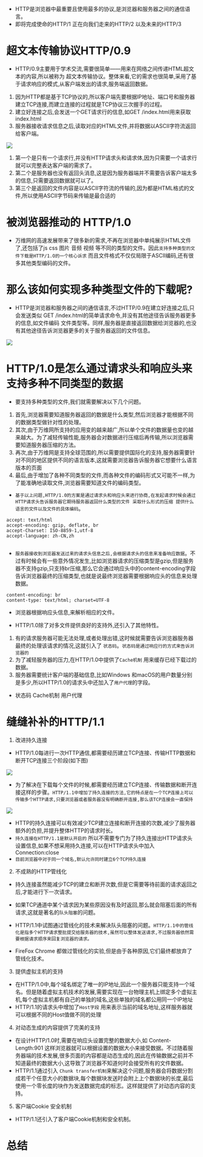 * HTTP是浏览器中最重要且使用最多的协议,是浏览器和服务器之间的通信语言。
* 即将完成使命的HTTP/1  正在向我们走来的HTTP/2  以及未来的HTTP/3

# 超文本传输协议HTTP/0.9
* HTTP/0.9主要用于学术交流,需要很简单——用来在网络之间传递HTML超文本的内容,所以被称为 超文本传输协议。整体来看,它的需求也很简单,采用了基于请求响应的模式,从客户端发出的请求,服务端返回数据。
1. 因为HTTP都是基于TCP协议的,所以客户端先要根据IP地址、端口号和服务器建立TCP连接,而建立连接的过程就是TCP协议三次握手的过程。
2. 建立好连接之后,会发送一个GET请求行的信息,如GET /index.html用来获取index.html
3. 服务器接收请求信息之后,读取对应的HTML文件,并将数据以ASCII字符流返回给客户端。

![](https://raw.githubusercontent.com/1391020381/Front-end-Advancement/%E6%B5%8F%E8%A7%88%E5%99%A8%E5%B7%A5%E4%BD%9C%E5%8E%9F%E7%90%86%E4%B8%8E%E5%AE%9E%E8%B7%B5/note/img/HTTP0.9%20%E8%AF%B7%E6%B1%82%E6%B5%81%E7%A8%8B.png)

1. 第一个是只有一个请求行,并没有HTTP请求头和请求体,因为只需要一个请求行就可以完整表达客户端的需求了。
2. 第二个是服务器也没有返回头消息,这是因为服务器端并不需要告诉客户端太多的信息,只需要返回数据就可以了。
3. 第三个是返回的文件内容是以ASCII字符流的传输的,因为都是HTML格式的文件,所以使用ASCII字节码来传输是最合适的

# 被浏览器推动的 HTTP/1.0

* 万维网的高速发展带来了很多新的需求,不再在浏览器中单纯展示HTML文件了,还包括了js css 图片  音频 视频  等不同的类型的文件。因此`支持多种类型的文件下载是HTTP/1.O的一个核心诉求` 而且文件格式不仅仅局限于ASCII编码,还有很多其他类型编码的文件。

# 那么该如何实现多种类型文件的下载呢?

* HTTP是浏览器和服务器之间的通信语言,不过HTTP/0.9在建立好连接之后,只会发送类似 GET /index.html的简单请求命令,并没有其他途径告诉服务器更多的信息,如文件编码 文件类型等。同样,服务器是直接返回数据给浏览器的,也没有其他途径告诉浏览器更多的关于服务器返回的文件信息。

![](https://raw.githubusercontent.com/1391020381/Front-end-Advancement/%E6%B5%8F%E8%A7%88%E5%99%A8%E5%B7%A5%E4%BD%9C%E5%8E%9F%E7%90%86%E4%B8%8E%E5%AE%9E%E8%B7%B5/note/img/HTTP1.0%20%E7%9A%84%E8%AF%B7%E6%B1%82%E6%B5%81%E7%A8%8B.png)

# HTTP/1.0是怎么通过请求头和响应头来支持多种不同类型的数据
* 要支持多种类型的文件,我们就需要解决以下几个问题。
1. 首先,浏览器需要知道服务器返回的数据是什么类型,然后浏览器才能根据不同的数据类型做针对性的处理。
2. 其次,由于万维网所支持的应用变的越来越广,所以单个文件的数据量也变的越来越大。为了减轻传输性能,服务器会对数据进行压缩后再传输,所以浏览器需要知道服务器压缩的方法。
3. 再次,由于万维网是支持全球范围的,所以需要提供国际化的支持,服务器需要针对不同的地区提供不同的语言版本,这就需要浏览器告诉服务器它想要什么语言版本的页面
4. 最后,由于增加了各种不同类型的文件,而各种文件的编码形式又可能不一样,为了能准确地读取文件,浏览器需要知道文件的编码类型。


* `基于以上问题,HTTP/1.0的方案是通过请求头和响应头来进行协商,在发起请求时候会通过HTTP请求头告诉服务器它期待服务器返回什么类型的文件 采取什么形式的压缩 提供什么语言的文件以及文件的具体编码`。

```
accept: text/html
accept-encoding: gzip, deflate, br
accept-Charset: ISO-8859-1,utf-8
accept-language: zh-CN,zh


```
* `服务器接收到浏览器发送过来的请求头信息之后,会根据请求头的信息来准备响应数据`。不过有时候会有一些意外情况发生,比如浏览器请求的压缩类型是gzip,但是服务器不支持gzip,只支持br压缩,那么它会通过响应头中的content-encoding字段告诉浏览器最终的压缩类型,也就是说最终浏览器需要根据响应头的信息来处理数据。

```
content-encoding: br
content-type: text/html; charset=UTF-8

```
* 浏览器根据响应头信息,来解析相应的文件。

* HTTP/1.0除了对多文件提供良好的支持外,还引入了其他特性。
1. 有的请求服务器可能无法处理,或者处理出错,这时候就需要告诉浏览器服务器最终的处理该请求的情况,这就引入了 `状态码`。`状态码是通过响应行的方式来告诉浏览器的`
2. 为了减轻服务器的压力,在HTTP/1.0中提供了`Cache机制` 用来缓存已经下载过的数据。
3. 服务器需要统计客户端的基础信息,比如Windows 和macOS的用户数量分别是多少,所以HTTP/1.0的请求头中还加入了`用户代理`的字段。

* 状态码   Cache机制   用户代理


# 缝缝补补的HTTP/1.1

1. 改进持久连接
* HTTP/1.0每进行一次HTTP通信,都需要经历建立TCP连接、传输HTTP数据和断开TCP连接三个阶段(如下图)

![](https://raw.githubusercontent.com/1391020381/Front-end-Advancement/%E6%B5%8F%E8%A7%88%E5%99%A8%E5%B7%A5%E4%BD%9C%E5%8E%9F%E7%90%86%E4%B8%8E%E5%AE%9E%E8%B7%B5/note/img/HTTP1.0%E7%9A%84%E7%9F%AD%E8%BF%9E%E6%8E%A5.png)

* 为了解决在下载每个文件的时候,都需要经历建立TCP连接、传输数据和断开连接这样的步骤。`HTTP/1.1中增加了持久连接的方法,它的特点是在一个TCP连接上可以传输多个HTTP请求,只要浏览器或者服务器没有明确断开连接,那么该TCP连接会一直保持`

![](https://raw.githubusercontent.com/1391020381/Front-end-Advancement/%E6%B5%8F%E8%A7%88%E5%99%A8%E5%B7%A5%E4%BD%9C%E5%8E%9F%E7%90%86%E4%B8%8E%E5%AE%9E%E8%B7%B5/note/img/HTTP1.0%20%E7%9A%84%E6%8C%81%E4%B9%85%E8%BF%9E%E6%8E%A5.png)

* HTTP的持久连接可以有效减少TCP建立连接和断开连接的次数,减少了服务器额外的负担,并提升整体HTTP的请求时长。
* `持久连接在HTTP/1.1是默认开启的` 所以不需要专门为了持久连接出HTTP请求头设置信息,如果不想采用持久连接,可以在HTTP请求头中加入 Connection:close
* `目前浏览器中对于同一个域名,默认允许同时建立6个TCP持久连接`

2. 不成熟的HTTP管线化
* 持久连接虽然能减少TCP的建立和断开次数,但是它需要等待前面的请求返回之后,才能进行下一次请求。
* 如果TCP通道中某个请求因为某些原因没有及时返回,那么就会阻塞后面的所有请求,这就是著名的`队头阻塞`的问题。

* HTTP/1.1中试图通过管线化的技术来解决队头阻塞的问题。`HTTP/1.1中的管线化是指多个HTTP请求整批提交给服务器的技术,虽然可以整体发送请求,不过服务器依然需要根据请求顺序来回复浏览器的请求。`
* FireFox Chrome 都做过管线化的实验,但是由于各种原因,它们最终都放弃了管线化技术。

3. 提供虚拟主机的支持
* 在HTTP/1.0中,每个域名绑定了唯一的IP地址,因此一个服务器只能支持一个域名。但是随着虚拟主机技术的发展,需要实现在一台物理主机上绑定多个虚拟主机,每个虚拟主机都有自己的单独的域名,这些单独的域名都公用同一个IP地址
* HTTP/1.1的请求头中增加了`Host字段` 用来表示当前的域名地址,这样服务器就可以根据不同的Host值做不同的处理
4. 对动态生成的内容提供了完美的支持
* 在设计HTTP/1.0时,需要在响应头设置完整的数据大小,如 Content-Length:901 这样浏览器就可以根据设置的数据大小来接受数据。不过随着服务器端的技术发展,很多页面的内容都是动态生成的,因此在传输数据之前并不知道最终的数据大小,这导致了浏览器不知道何时会接受所有的文件数据。
* HTTP/1.1通过引入 `Chunk transfer机制`来解决这个问题,服务器会将数据分割成若干个任意大小的数据块,每个数据块发送时会附上上个数据块的长度,最后使用一个零长度的块作为发送数据完成的标志。这样就提供了对动态内容的支持。
5. 客户端Cookie 安全机制
* HTTP/1.1还引入了客户端Cookie机制和安全机制。

# 总结
